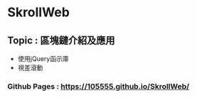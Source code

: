 # SkrollWeb

## Topic : 區塊鏈介紹及應用
  - 使用jQuery函示庫
  - 視差滾動
### Github Pages : https://105555.github.io/SkrollWeb/

